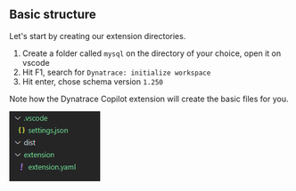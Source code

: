 ## Basic structure


Let's start by creating our extension directories.

1. Create a folder called `mysql` on the directory of your choice, open it on vscode
2. Hit F1, search for `Dynatrace: initialize workspace`
3. Hit enter, chose schema version `1.250`


Note how the Dynatrace Copilot extension will create the basic files for you.


![structure](../../../assets/mysql-01-structure.png)